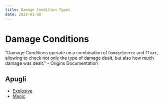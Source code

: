 ```yaml
---
title: Damage Condition Types
date: 2022-01-08
---
```


# Damage Conditions

"Damage Conditions operate on a combination of `DamageSource` and `Float`, allowing to check not only the type of damage dealt, but also how much damage was dealt." - Origins Documentation

## Apugli
* [Explosive](damage_condition_types/explosive)
* [Magic](damage_condition_types/magic)